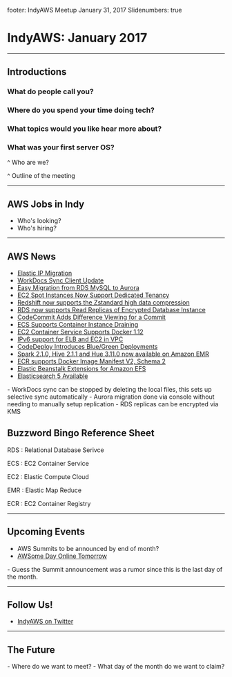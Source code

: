 footer: IndyAWS Meetup January 31, 2017
Slidenumbers: true

# IndyAWS: January 2017

----

## Introductions

### What do people call you?

### Where do you spend your time doing tech?

### What topics would you like hear more about?

### What was your first server OS?

^ Who are we?

^ Outline of the meeting

----

## AWS Jobs in Indy

* Who's looking?
* Who's hiring?

----

## AWS News

* [Elastic IP Migration](https://aws.amazon.com/about-aws/whats-new/2017/01/announcing-elastic-ip-address-migration-from-ec2-classic-to-ec2-vpc/)
* [WorkDocs Sync Client Update](https://aws.amazon.com/about-aws/whats-new/2017/01/amazon-workdocs-sync-client-update-makes-it-easier-to-free-up-local-storage-space-and-offers-improved-sync-performance/)
* [Easy Migration from RDS MySQL to Aurora](https://aws.amazon.com/about-aws/whats-new/2017/01/easy-migration-from-rds-mysql-to-aurora/)
* [EC2 Spot Instances Now Support Dedicated Tenancy](https://aws.amazon.com/about-aws/whats-new/2017/01/amazon-ec2-spot-instances-now-support-dedicated-tenancy/)
* [Redshift now supports the Zstandard high data compression ](https://aws.amazon.com/about-aws/whats-new/2017/01/amazon-redshift-now-supports-the-zstandard-high-data-compression-encoding-and-two-new-aggregate-functions/)
* [RDS now supports Read Replicas of Encrypted Database Instance](https://aws.amazon.com/about-aws/whats-new/2017/01/amazon-rds-now-supports-read-replicas-of-encrypted-database-instances-across-regions/)
* [CodeCommit Adds Difference Viewing for a Commit](https://aws.amazon.com/about-aws/whats-new/2017/01/aws-codecommit-adds-difference-viewing-for-a-commit/)
* [ECS Supports Container Instance Draining](https://aws.amazon.com/about-aws/whats-new/2017/01/amazon-ecs-supports-container-instance-draining/)
* [EC2 Container Service Supports Docker 1.12](https://aws.amazon.com/about-aws/whats-new/2017/01/amazon-ec2-container-service-supports-docker-1-12-and-ability-to-add-attributes-during-instance-boot/)
* [IPv6 support for ELB and EC2 in VPC](https://aws.amazon.com/about-aws/whats-new/2017/01/announcing-internet-protocol-version-6-ipv6-support-for-elastic-load-balancing-in-amazon-virtual-private-cloud-vpc/)
* [CodeDeploy Introduces Blue/Green Deployments](https://aws.amazon.com/about-aws/whats-new/2017/01/aws-codedeploy-introduces-blue-green-deployments/)
* [Spark 2.1.0, Hive 2.1.1 and Hue 3.11.0 now available on Amazon EMR](https://aws.amazon.com/about-aws/whats-new/2017/01/apache-spark-2-1-0-and-updates-to-apache-hive-and-hue-now-available-on-amazon-emr-release-5-3-0/)
* [ECR supports Docker Image Manifest V2, Schema 2](https://aws.amazon.com/about-aws/whats-new/2017/01/amazon-ecr-supports-docker-image-manifest-v2-schema-2/)
* [Elastic Beanstalk Extensions for Amazon EFS](https://aws.amazon.com/about-aws/whats-new/2017/01/aws-elastic-beanstalk-extensions-for-amazon-efs/)
* [Elasticsearch 5 Available](https://aws.amazon.com/about-aws/whats-new/2017/01/elasticsearch-5-now-available-on-amazon-elasticsearch-service/)

<div class="notes">
- WorkDocs sync can be stopped by deleting the local files, this sets up selective sync automatically
- Aurora migration done via console without needing to manually setup replication
- RDS replicas can be encrypted via KMS

## Buzzword Bingo Reference Sheet

RDS
:  Relational Database Serivce

ECS
:  EC2 Container Service

EC2
:  Elastic Compute Cloud

EMR
:  Elastic Map Reduce

ECR
:  EC2 Container Registry

</div>

----

## Upcoming Events

* AWS Summits to be announced by end of month?
* [AWSome Day Online Tomorrow](https://goto.webcasts.com/starthere.jsp?ei=1131717&sti=as)


<div class="notes">
- Guess the Summit announcement was a rumor since this is the last day of the month.
</div>

----

## Follow Us!

* [IndyAWS on Twitter](http://twitter.com/indyaws)

----

## The Future

<div class="notes">
- Where do we want to meet?
- What day of the month do we want to claim?
</div>
